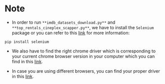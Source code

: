 # Note

* In order to run `**imdb_datasets_download.py**` and `**top_rentals_cineplex_scapper.py**`, we have to install the `Selenium` package or you can refer to this [link](https://selenium-python.readthedocs.io/installation.html#drivers) for more information:

```
pip install selenium
```

* We also have to find the right chrome driver which is corresponding to your current chrome browser version in your computer which you can find in this [link](https://sites.google.com/chromium.org/driver/).

* In case you are using different browsers, you can find your proper driver in this [link](https://selenium-python.readthedocs.io/installation.html#drivers).
